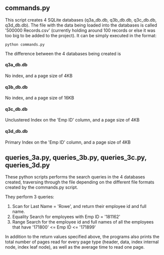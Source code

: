 ## commands.py

This script creates 4 SQLite databases (q3a\_db.db, q3b\_db.db, q3c\_db.db, q3d\_db.db).
The file with the data being loaded into the databases is called '500000 Records.csv' (currently holding around 100 records or else it was too big to be added to the project).
It can be simply executed in the format:
```
python commands.py
```

The difference between the 4 databases being created is

#### q3a\_db.db
No index, and a page size of 4KB

#### q3b\_db.db
No index, and a page size of 16KB

#### q3c\_db.db
Unclustered Index on the 'Emp ID' column, and a page size of 4KB 

#### q3d\_db.db
Primary Index on the 'Emp ID' column, and a page size of 4KB

## queries\_3a.py, queries\_3b.py, queries\_3c.py, queries\_3d.py
These python scripts performs the search queries in the 4 databases created, traversing through the file depending on the different file formats created by the commands.py script.

They perform 3 queries: 

1. Scan for Last Name = 'Rowe', and return their employee id and full name.
2. Equality Search for employees with Emp ID = '181162'
3. Range Search for the employee id and full names of all the employees that have '171800' <= Emp ID <= '171899'

In addition to the return values specified above, the programs also prints the total number of pages read for every page type (header, data, index internal node, index leaf
node), as well as the average time to read one page.
